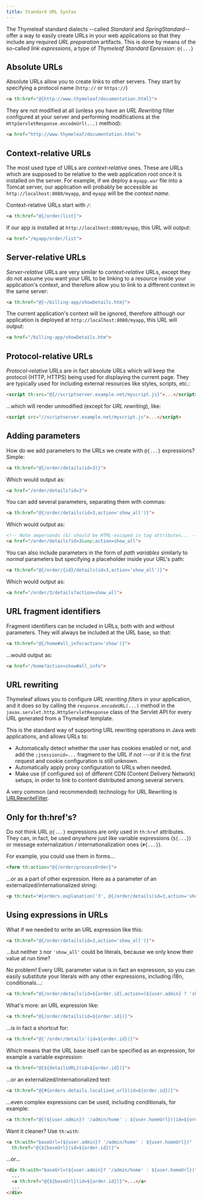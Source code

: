 ```yaml
---
title: Standard URL Syntax
---
```



The Thymeleaf standard dialects --called *Standard* and *SpringStandard*--
offer a way to easily create URLs in your web applications so that they
include any required *URL preparation* artifacts. This is done by means
of the so-called *link expressions*, a type of *Thymeleaf
Standard Epression*: `@{...}`


Absolute URLs
-------------

Absolute URLs allow you to create links to other servers. They start by
specifying a protocol name (`http://` or `https://`)

```html
<a th:href="@{http://www.thymeleaf/documentation.html}">
```

They are not modified at all (unless you have an _URL Rewriting_ filter
configured at your server and performing modifications at the
`HttpServletResponse.encodeUrl(...)` method):

```html
<a href="http://www.thymeleaf/documentation.html">
```


Context-relative URLs
---------------------

The most used type of URLs are *context-relative* ones. These are URLs
which are supposed to be relative to the web application root once it is
installed on the server. For example, if we deploy a `myapp.war` file
into a Tomcat server, our application will probably be accessible as
`http://localhost:8080/myapp`, and `myapp` will be the *context name*.

Context-relative URLs start with `/`:

```html
<a th:href="@{/order/list}">
```

If our app is installed at `http://localhost:8080/myapp`, this URL will
output:

```html
<a href="/myapp/order/list">
```


Server-relative URLs
--------------------

*Server-relative* URLs are very similar to *context-relative* URLs,
except they do not assume you want your URL to be linking to a resource
inside your application's context, and therefore allow you to link to a
different context in the same server:

```html
<a th:href="@{~/billing-app/showDetails.htm}">
```

The current application's context will be ignored, therefore although
our application is deployed at `http://localhost:8080/myapp`, this URL
will output:

```html
<a href="/billing-app/showDetails.htm">
```


Protocol-relative URLs
----------------------

*Protocol-relative* URLs are in fact absolute URLs which will keep the
protocol (HTTP, HTTPS) being used for displaying the current page. They
are typically used for including external resources like styles,
scripts, etc.:

```html
<script th:src="@{//scriptserver.example.net/myscript.js}">...</script>
```

...which will render unmodified (except for *URL rewriting*), like:

```html
<script src="//scriptserver.example.net/myscript.js">...</script>
```


Adding parameters
-----------------

How do we add parameters to the URLs we create with `@{...}`
expressions? Simple:

```html
<a th:href="@{/order/details(id=3)}">
```

Which would output as:

```html
<a href="/order/details?id=3">
```

You can add several parameters, separating them with commas:

```html
<a th:href="@{/order/details(id=3,action='show_all')}">
```

Which would output as:

```html
<!-- Note ampersands (&) should be HTML-escaped in tag attributes... -->
<a href="/order/details?id=3&amp;action=show_all">
```

You can also include parameters in the form of _path variables_ similarly
to _normal_ parameters but specifying a placeholder inside your URL's path:

```html
<a th:href="@{/order/{id}/details(id=3,action='show_all')}">
```

Which would output as:

```html
<a href="/order/3/details?action=show_all">
```



URL fragment identifiers
------------------------

Fragment identifiers can be included in URLs, both with and without
parameters. They will always be included at the URL base, so that:

```html
<a th:href="@{/home#all_info(action='show')}">
```

...would output as:

```html
<a href="/home?action=show#all_info">
```


URL rewriting
-------------

Thymeleaf allows you to configure _URL rewriting filters_ in your application,
and it does so by calling the `response.encodeURL(...)` method in the
`javax.servlet.http.HttpServletResponse` class of the Servlet API for every
URL generated from a Thymeleaf template.

This is the standard way of supporting URL rewriting operations in Java web
applications, and allows URLs to:

-   Automatically detect whether the user has cookies enabled or not,
    and add the `;jsessionid=...` fragment to the URL if not ---or if it
    is the first request and cookie configuration is still unknown.
-   Automatically apply proxy configuration to URLs when needed.
-   Make use (if configured so) of different CDN (Content Delivery Network)
    setups, in order to link to content distributed among several servers.

A very common (and recommended) technology for URL Rewriting is
[URLRewriteFilter](http://tuckey.org/urlrewrite/).


Only for th:href's?
-------------------

Do not think URL `@{...}` expressions are only used in `th:href`
attributes. They can, in fact, be used *anywhere* just like variable
expressions (`${...}`) or message externalization / internationalization
ones (`#{...}`).

For example, you could use them in forms...

```html
<form th:action="@{/order/processOrder}">
```

...or as a part of other expression. Here as a parameter of an
externalized/internationalized string:

```html
<p th:text="#{orders.explanation('3', @{/order/details(id=3,action='show_all')})}">
```


Using expressions in URLs
-------------------------

What if we needed to write an URL expression like this:

```html
<a th:href="@{/order/details(id=3,action='show_all')}">
```

...but neither `3` nor `'show_all'` could be literals, because we only
know their value at run time?

No problem! Every URL parameter value is in fact an expression, so you
can easily substitute your literals with any other expressions,
including i18n, conditionals...:

```html
<a th:href="@{/order/details(id=${order.id},action=(${user.admin} ? 'show_all' : 'show_public'))}">
```

What's more: an URL expression like:

```html
<a th:href="@{/order/details(id=${order.id})}">
```

...is in fact a shortcut for:

```html
<a th:href="@{'/order/details'(id=${order.id})}">
```

Which means that the URL base itself can be specified as an expression,
for example a variable expression:

```html
<a th:href="@{${detailsURL}(id=${order.id})}">
```

...or an externalized/internationalized text:

```html
<a th:href="@{#{orders.details.localized_url}(id=${order.id})}">
```

...even complex expressions can be used, including conditionals, for
example:

```html
<a th:href="@{(${user.admin}? '/admin/home' : ${user.homeUrl})(id=${order.id})}">
```

Want it cleaner? Use `th:with`:

```html
<a th:with="baseUrl=(${user.admin}? '/admin/home' : ${user.homeUrl})"
  th:href="@{${baseUrl}(id=${order.id})}">
```

...or...

```html
<div th:with="baseUrl=(${user.admin}? '/admin/home' : ${user.homeUrl})">
  ...
  <a th:href="@{${baseUrl}(id=${order.id})}">...</a>
  ...
</div>
```
